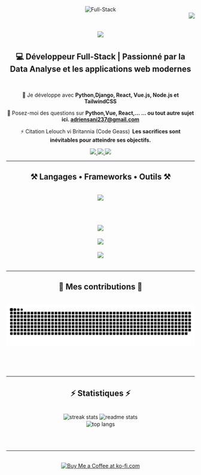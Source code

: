 <div  align="center">
    <img  height=400 with=600 src="https://i.ibb.co/pvD2y95R/Full-Stack.png" alt="Full-Stack" border="0">
</div>

<img align="right" src="https://visitor-badge.laobi.icu/badge?page_id=salesp07.salesp07" />
<h1 align="center">
    <img src="https://readme-typing-svg.herokuapp.com/?font=Righteous&size=35&center=true&vCenter=true&width=500&height=70&duration=4000&lines=Salut+Toi!+👋;+Je+suis+Adrien+Sani!;" />
</h1>

<h2 align="center">💻 Développeur Full-Stack | Passionné par la Data Analyse et les applications web modernes</h2>

<br/>

<div align="center">
 
 🔭 Je développe avec **Python,Django, React, Vue.js, Node.js et TailwindCSS**
 

💬 Posez-moi des questions sur **Python,Vue, React,... ... ou tout autre sujet ici. <a href="mailto:adriensani237@gmail.com"> adriensani237@gmail.com</a>**

⚡ Citation Lelouch vi Britannia (Code Geass)  **Les sacrifices sont inévitables pour atteindre ses objectifs.**

 </div>
 
<div align="center"> 
  <a href="mailto:adriensani237@gmail.com">
    <img src="https://img.shields.io/badge/Gmail-333333?style=for-the-badge&logo=gmail&logoColor=red" />
  </a>
  <a href="https://www.linkedin.com/in/adrien-sani-2890312aa" target="_blank">
    <img src="https://img.shields.io/badge/LinkedIn-0077B5?style=for-the-badge&logo=linkedin&logoColor=white" target="_blank" />
  </a>
  <a href="https://adrien-dev.me" target="_blank">
     <img src="https://img.shields.io/badge/Portfolio-FF5722?style=for-the-badge&logo=todoist&logoColor=white" target="_blank" /> <!-- sqlite, safari, google-chrome are other good icon options -->
  </a>
</div>

 <hr/>
 
<h2 align="center">⚒️ Langages • Frameworks • Outils ⚒️</h2>
<br/>
<div align="center">
  
  <img src="https://skillicons.dev/icons?i=python,django,flask,nodejs,express" />
   
  <br><br>
       
   <img src="https://skillicons.dev/icons?i=html,css,javascript,typescript,react,vue,tailwind,nextjs" />
    <br><br>
    
     
  <img src="https://skillicons.dev/icons?i=postgresql,mysql,mongodb" />
    <br><br>
    
  
  <img src="https://skillicons.dev/icons?i=git,github,vscode,docker,figma" />
</div>


<br/>
<hr/>

<div align="center">
  <h2>🐍 Mes contributions 🐍</h2>
  <br>
  <img alt="snake eating my contributions" src="https://raw.githubusercontent.com/salesp07/salesp07/output/github-contribution-grid-snake.svg" />
  
  <br/><br/><br/>
</div>

<hr/>

<h2 align="center">⚡  Statistiques ⚡</h2>
<br>

<div align=center>

  <img width=390 src="https://github-readme-streak-stats-salesp07.vercel.app/?user=salesp07&count_private=true&theme=react&border_radius=10" alt="streak stats"/>
  <img width=390 src="https://github-readme-stats-salesp07.vercel.app/api?username=salesp07&count_private=true&show_icons=true&theme=react&rank_icon=github&border_radius=10" alt="readme stats" />
  <br/>
  <img width=325 align="center" src="https://github-readme-stats-salesp07.vercel.app/api/top-langs/?username=salesp07&hide=HTML&langs_count=8&layout=compact&theme=react&border_radius=10&size_weight=0.5&count_weight=0.5&exclude_repo=github-readme-stats" alt="top langs" />
</div>

<br/><br/>

<hr/>

<br/>

<div align="center">
<a href='https://ko-fi.com/V7V4RAK9C' target='_blank'><img height='64' style='border:0px;height:64px;' src='https://storage.ko-fi.com/cdn/kofi1.png?v=3' border='0' alt='Buy Me a Coffee at ko-fi.com' /></a>
</div>

<br/>
